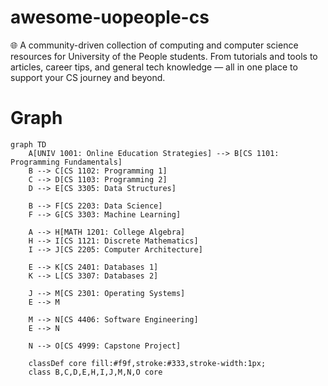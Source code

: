 # awesome-uopeople-cs
🌐 A community-driven collection of computing and computer science resources for University of the People students. From tutorials and tools to articles, career tips, and general tech knowledge — all in one place to support your CS journey and beyond.

# Graph
```mermaid
graph TD
    A[UNIV 1001: Online Education Strategies] --> B[CS 1101: Programming Fundamentals]
    B --> C[CS 1102: Programming 1]
    C --> D[CS 1103: Programming 2]
    D --> E[CS 3305: Data Structures]

    B --> F[CS 2203: Data Science]
    F --> G[CS 3303: Machine Learning]

    A --> H[MATH 1201: College Algebra]
    H --> I[CS 1121: Discrete Mathematics]
    I --> J[CS 2205: Computer Architecture]

    E --> K[CS 2401: Databases 1]
    K --> L[CS 3307: Databases 2]

    J --> M[CS 2301: Operating Systems]
    E --> M

    M --> N[CS 4406: Software Engineering]
    E --> N

    N --> O[CS 4999: Capstone Project]

    classDef core fill:#f9f,stroke:#333,stroke-width:1px;
    class B,C,D,E,H,I,J,M,N,O core
```
